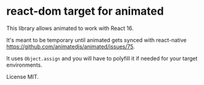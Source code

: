# react-dom target for animated

This library allows animated to work with React 16.

It's meant to be temporary until animated gets synced with react-native
https://github.com/animatedjs/animated/issues/75.

It uses `Object.assign` and you will have to polyfill it if needed for your
target environments.

License MIT.
